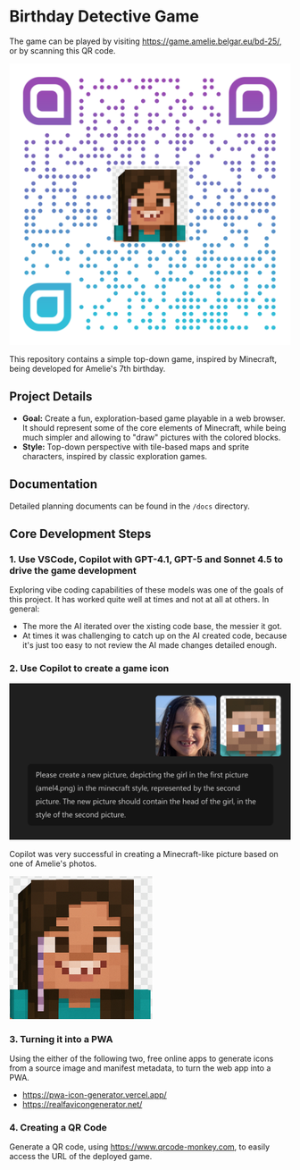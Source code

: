 # Birthday Detective Game

The game can be played by visiting https://game.amelie.belgar.eu/bd-25/, or by scanning this QR code.

![QR Code](images/qr-code.svg)

This repository contains a simple top-down game, inspired by Minecraft, being developed for Amelie's 7th birthday.

## Project Details

- **Goal:** Create a fun, exploration-based game playable in a web browser. It should represent some of the core elements of Minecraft, while being much simpler and allowing to "draw" pictures with the colored blocks.
- **Style:** Top-down perspective with tile-based maps and sprite characters, inspired by classic exploration games.

## Documentation

Detailed planning documents can be found in the `/docs` directory.

## Core Development Steps

### 1. Use VSCode, Copilot with GPT-4.1, GPT-5 and Sonnet 4.5 to drive the game development

Exploring vibe coding capabilities of these models was one of the goals of this project. It has worked quite well at times and not at all at others. In general:

- The more the AI iterated over the xisting code base, the messier it got.
- At times it was challenging to catch up on the AI created code, because it's just too easy to not review the AI made changes detailed enough.

### 2. Use Copilot to create a game icon

![Source images and prompt](images/app_icon_generation_prompt.png)

Copilot was very successful in creating a Minecraft-like picture based on one of Amelie's photos.

![Result](../apps/amelcraft/assets/manifest/icons/icon-256x256.png)

### 3. Turning it into a PWA

Using the either of the following two, free online apps to generate icons from a source image and manifest metadata, to turn the web app into a PWA.

- https://pwa-icon-generator.vercel.app/
- https://realfavicongenerator.net/

### 4. Creating a QR Code

Generate a QR code, using https://www.qrcode-monkey.com, to easily access the URL of the deployed game.